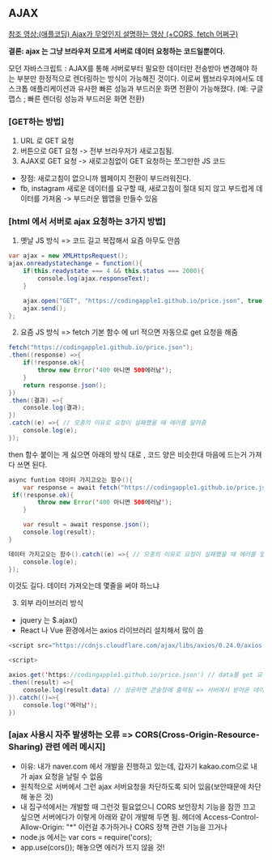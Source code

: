 ## AJAX

[참조 영상:(애플코딩) Ajax가 무엇인지 설명하는 영상 (+CORS, fetch 어쩌구)](https://www.youtube.com/watch?v=nKD1atl6cAw)

**결론: ajax 는 그냥 브라우저 모르게 서버로 데이터 요청하는 코드일뿐이다.**

모던 자바스크립트 : AJAX를 통해 서버로부터 필요한 데이터만 전송받아 변경해야 하는 부분만 한정적으로 렌더링하는 방식이 가능해진 것이다.
이로써 웹브라우저에서도 데스크톱 애플리케이션과 유사한 빠른 성능과 부드러운 화면 전환이 가능해졌다. (예: 구글 맵스 ; 빠른 렌더링 성능과 부드러운 화면 전환)

### [GET하는 방법]

1. URL 로 GET 요청
2. 버튼으로 GET 요청 -> 전부 브라우저가 새로고침됨.
3. AJAX로 GET 요청 -> 새로고침없이 GET 요청하는 쪼그만한 JS 코드

-   장점: 새로고침이 없으니까 웹페이지 전환이 부드러워진다.
-   fb, instagram 새로운 데이터를 요구할 때, 새로고침이 절대 되지 않고 부드럽게 데이터를 가져옴 -> 부드러운 웹앱을 만들수 있음

### [html 에서 서버로 ajax 요청하는 3가지 방법]

1. 옛날 JS 방식 => 코드 길고 복잡해서 요즘 아무도 안씀

```Java Script
var ajax = new XMLHttpsRequest();
ajax.onreadystatechange = function(){
    if(this.readystate === 4 && this.status === 2000){
        console.log(ajax.responseText);
    }

    ajax.open("GET", "https://codingapple1.github.io/price.json", true);
    ajax.send();
};
```

2. 요즘 JS 방식 => fetch 기본 함수 에 url 적으면 자동으로 get 요청을 해줌

```Java Script
fetch("https://codingapple1.github.io/price.json");
.then((response) =>{
    if(!response.ok){
        throw new Error('400 아니면 500에러남');
    }
    return response.json();
})
.then((결과) =>{
    console.log(결과);
})
.catch((e) =>{ // 모종의 이유로 요청이 실패했을 때 에러를 알려줌
    console.log(e);
});
```

then 함수 붙이는 게 싫으면 아래의 방식 대로 , 코드 양은 비슷한대 마음에 드는거 가져다 쓰면 된다.

```Java Script
async funtion 데이터 가지고오는 함수(){
    var response = await fetch("https://codingapple1.github.io/price.json");
 if(!response.ok){
        throw new Error('400 아니면 500에러남');
    }

    var result = await response.json();
    console.log(result);
}

데이터 가지고오는 함수().catch((e) =>{ // 모종의 이유로 요청이 실패했을 때 에러를 알려줌
    console.log(e);
});
```

이것도 길다. 데이터 가져오는데 몇줄을 써야 하느냐

3.  외부 라이브러리 방식

-   jquery 는 $.ajax()
-   React 나 Vue 환경에서는 axios 라이브러리 설치해서 많이 씀

```Java Script
<script src="https://cdnjs.cloudflare.com/ajax/libs/axios/0.24.0/axios.min.js"></script>

<script>

axios.get('https://codingapple1.github.io/price.json') // data를 get 요청으로 가져옴
.then((result) =>{
    console.log(result.data) // 성공하면 콘솔창에 출력됨 => 서버에서 받아온 데이터
}).catch(()=>{
    console.log('에러남');
})

```

### [ajax 사용시 자주 발생하는 오류 => CORS(Cross-Origin-Resource-Sharing) 관련 에러 메시지]

-   이유: 내가 naver.com 에서 개발을 진행하고 있는데, 갑자기 kakao.com으로 내가 ajax 요청을 날릴 수 없음
-   원칙적으로 서버에서 그런 ajax 서버요청을 차단하도록 되어 있음(보안때문에 차단해 놓은 것)
-   내 집구석에서는 개발할 때 그런것 필요없으니 CORS 보안장치 기능을 잠깐 끄고 싶으면 서버에다가 이렇게 아래와 같이 개발해 두면 됨.
    헤더에 Access-Control-Allow-Origin: "\*" 이런걸 추가하거나 CORS 정책 관련 기능을 끄거나
-   node.js 에서는 var cors = require('cors);
-   app.use(cors()); 해놓으면 에러가 뜨지 않을 것!
